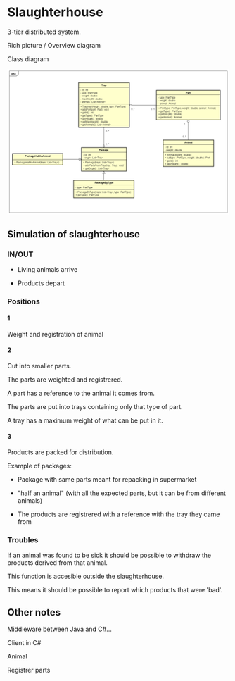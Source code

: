 # Slaughterhouse
3-tier distributed system. 

Rich picture / Overview diagram

Class diagram

![Model](https://raw.githubusercontent.com/sirasmu/Slaughterhouse/master/Class%20Diagram%20Slaughterhouse.png?token=AQ9lL_u-dzmZaVUqr8P1oH1C31nh-Iysks5aBbcPwA%3D%3D)

## Simulation of slaughterhouse

### IN/OUT
- Living animals arrive

- Products depart

### Positions

#### 1
Weight and registration of animal

#### 2
Cut into smaller parts. 

The parts are weighted and registrered. 

A part has a reference to the animal it comes from. 

The parts are put into trays containing only that type of part.

A tray has a maximum weight of what can be put in it.

#### 3
Products are packed for distribution. 

Example of packages: 

- Package with same parts meant for repacking in supermarket

- "half an animal" (with all the expected parts, but it can be from different animals)

- The products are registrered with a reference with the tray they came from

### Troubles

If an animal was found to be sick it should be possible to withdraw the products derived from that animal. 

This function is accesible outside the slaughterhouse.

This means it should be possible to report which products that were 'bad'.

## Other notes

Middleware between Java and C#...

Client in C#

Animal

Registrer parts

